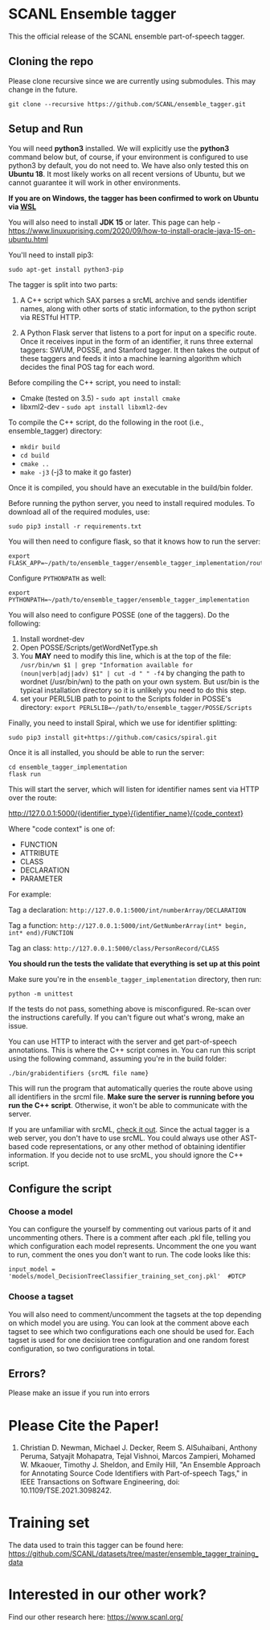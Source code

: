 # SCANL Ensemble tagger 
This the official release of the SCANL ensemble part-of-speech tagger.

## Cloning the repo
Please clone recursive since we are currently using submodules. This may change in the future.

	git clone --recursive https://github.com/SCANL/ensemble_tagger.git

## Setup and Run
You will need **python3** installed. We will explicitly use the **python3** command below but, of course, if your environment is configured to use python3 by default, you do not need to. We have also only tested this on **Ubuntu 18**. It most likely works on all recent versions of Ubuntu, but we cannot guarantee it will work in other environments.

**If you are on Windows, the tagger has been confirmed to work on Ubuntu via [WSL](https://docs.microsoft.com/en-us/windows/wsl/install-win10)**

You will also need to install **JDK 15** or later. This page can help - https://www.linuxuprising.com/2020/09/how-to-install-oracle-java-15-on-ubuntu.html

You'll need to install pip3:

``sudo apt-get install python3-pip``

The tagger is split into two parts: 
1. A C++ script which SAX parses a srcML archive and sends identifier names, along with other sorts of static information, to the python script via RESTful HTTP.

2. A Python Flask server that listens to a port for input on a specific route. Once it receives input in the form of an identifier, it runs three external taggers: SWUM, POSSE, and Stanford tagger. It then takes the output of these taggers and feeds it into a machine learning algorithm which decides the final POS tag for each word. 

Before compiling the C++ script, you need to install:
- Cmake (tested on 3.5) - ``sudo apt install cmake``
- libxml2-dev - ``sudo apt install libxml2-dev``

To compile the C++ script, do the following in the root (i.e., ensemble_tagger) directory:
- ``mkdir build``
- ``cd build``
- ``cmake ..``
- ``make -j3`` (-j3 to make it go faster)

Once it is compiled, you should have an executable in the build/bin folder. 

Before running the python server, you need to install required modules. To download all of the required modules, use:

	sudo pip3 install -r requirements.txt

You will then need to configure flask, so that it knows how to run the server:

	export FLASK_APP=~/path/to/ensemble_tagger/ensemble_tagger_implementation/routes.py

Configure ``PYTHONPATH`` as well:

	export PYTHONPATH=~/path/to/ensemble_tagger/ensemble_tagger_implementation

You will also need to configure POSSE (one of the taggers).  Do the following:
1. Install wordnet-dev
2. Open POSSE/Scripts/getWordNetType.sh
3. You **MAY** need to modify this line, which is at the top of the file: ``/usr/bin/wn $1 | grep "Information available for (noun|verb|adj|adv) $1" | cut -d " " -f4`` by changing the path to wordnet (/usr/bin/wn) to the path on your own system. But usr/bin is the typical installation directory so it is unlikely you need to do this step.
4. set your PERL5LIB path to point to the Scripts folder in POSSE's directory: ``export PERL5LIB=~/path/to/ensemble_tagger/POSSE/Scripts``

Finally, you need to install Spiral, which we use for identifier splitting:

    sudo pip3 install git+https://github.com/casics/spiral.git

Once it is all installed, you should be able to run the server:

    cd ensemble_tagger_implementation
    flask run
    
This will start the server, which will listen for identifier names sent via HTTP over the route:

http://127.0.0.1:5000/{identifier_type}/{identifier_name}/{code_context}

Where "code context" is one of:
- FUNCTION
- ATTRIBUTE
- CLASS
- DECLARATION
- PARAMETER

For example:

Tag a declaration: ``http://127.0.0.1:5000/int/numberArray/DECLARATION``

Tag a function: ``http://127.0.0.1:5000/int/GetNumberArray(int* begin, int* end)/FUNCTION``

Tag an class: ``http://127.0.0.1:5000/class/PersonRecord/CLASS``

**You should run the tests the validate that everything is set up at this point**

Make sure you're in the ``ensemble_tagger_implementation`` directory, then run:
```
python -m unittest
```
If the tests do not pass, something above is misconfigured. Re-scan over the instructions carefully. If you can't figure out what's wrong, make an issue.

You can use HTTP to interact with the server and get part-of-speech annotations. This is where the C++ script comes in. You can run this script using the following command, assuming you're in the build folder:

    ./bin/grabidentifiers {srcML file name}

This will run the program that automatically queries the route above using all identifiers in the srcml file. **Make sure the server is running before you run the C++ script**. Otherwise, it won't be able to communicate with the server.

If you are unfamiliar with srcML, [check it out](https://www.srcml.org/). Since the actual tagger is a web server, you don't have to use srcML. You could always use other AST-based code representations, or any other method of obtaining identifier information. If you decide not to use srcML, you should ignore the C++ script.

## Configure the script
### Choose a model
You can configure the yourself by commenting out various parts of it and uncommenting others. There is a comment after each .pkl file, telling you which configuration each model represents. Uncomment the one you want to run, comment the ones you don't want to run. The code looks like this:

    input_model = 'models/model_DecisionTreeClassifier_training_set_conj.pkl'  #DTCP

### Choose a tagset
You will also need to comment/uncomment the tagsets at the top depending on which model you are using.  You can look at the comment above each tagset to see which two configurations each one should be used for. Each tagset is used for one decision tree configuration and one random forest configuration, so two configurations in total.

## Errors?
Please make an issue if you run into errors

# Please Cite the Paper!
1. Christian  D.  Newman,  Michael  J.  Decker,  Reem  S.  AlSuhaibani,  Anthony  Peruma,  Satyajit  Mohapatra,  Tejal  Vishnoi, Marcos Zampieri, Mohamed W. Mkaouer, Timothy J. Sheldon, and Emily Hill, "An Ensemble Approach for Annotating Source Code Identifiers with Part-of-speech Tags," in IEEE Transactions on Software Engineering, doi: 10.1109/TSE.2021.3098242.

# Training set
The data used to train this tagger can be found here: https://github.com/SCANL/datasets/tree/master/ensemble_tagger_training_data

# Interested in our other work?
Find our other research here: https://www.scanl.org/

